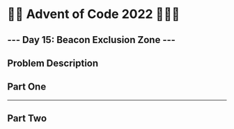 # 🎄🎄 Advent of Code 2022 🎄✨✨

## --- Day 15: Beacon Exclusion Zone ---

## Problem Description

## Part One

* * *
## Part Two
